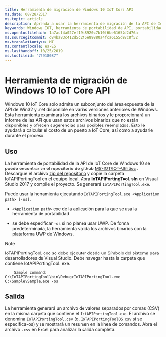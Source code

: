 ```yaml
---
title: Herramienta de migración de Windows 10 IoT Core API
ms.date: 08/28/2017
ms.topic: article
description: Aprenda a usar la herramienta de migración de la API de IoT Core de Windows 10 para calcular los costos de portabilidad.
keywords: Windows IOT, herramienta de portabilidad de API, portabilidad de API, binarios
ms.openlocfilehash: 1a7acf4a027ef19a8920c7b10f6be61657d2d76a
ms.sourcegitcommit: d84ba83c412d5c245e89880a4fca6155d98c8f52
ms.translationtype: MT
ms.contentlocale: es-ES
ms.lasthandoff: 10/25/2019
ms.locfileid: "72918087"
---
```

# <a name="windows-10-iot-core-api-porting-tool"></a>Herramienta de migración de Windows 10 IoT Core API

Windows 10 IoT Core solo admite un subconjunto del área expuesta de la API de Win32 y .net disponible en varias versiones anteriores de Windows. Esta herramienta examinará los archivos binarios y le proporcionará un informe de las API que usan estos archivos binarios que no están disponibles y ofrecen sugerencias para posibles reemplazos. Esto le ayudará a calcular el costo de un puerto a IoT Core, así como a ayudarle durante el proceso.


## <a name="usage"></a>Uso

La herramienta de portabilidad de la API de IoT Core de Windows 10 se puede encontrar en el repositorio de github [MS-IOT/IOT-Utilities](https://github.com/ms-iot/iot-utilities) .  Descargue el archivo [zip del repositorio](https://github.com/ms-iot/iot-utilities/archive/master.zip) y copie la carpeta IoTAPIPortingTool en el equipo local.  Abra **IoTAPIPortingTool. sln** en Visual Studio 2017 y compile el proyecto.  Se generará `IotAPIPortingTool.exe`.

Puede usar la herramienta ejecutando `IoTAPIPortingTool.exe <Application path> [-os]`.

*  `<Application path>` exe de la aplicación para la que se usa la herramienta de portabilidad

*  se debe especificar `-os` si no planea usar UWP.  De forma predeterminada, la herramienta valida los archivos binarios con la plataforma UWP de Windows.

> [!NOTE] 
> IoTAPIPortingTool. exe se debe ejecutar desde un Símbolo del sistema para desarrolladores de Visual Studio. Debe navegar hasta la carpeta que contiene IotAPIPortingTool. exe. 

        Sample command: C:\IoTAPIPortingTool\bin\Debug>IoTAPIPortingTool.exe C:\Sample\Sample.exe -os 

## <a name="output"></a>Salida

La herramienta generará un archivo de valores separados por comas (CSV) en la misma carpeta que contiene el `IotAPIPortingTool.exe`. El archivo se denomina `IoTAPIPortingTool.csv` (o, `IoTAPIPortingToolOS.csv` si se especifica-os) y se mostrará un resumen en la línea de comandos. Abra el archivo `.csv` en Excel para analizar la salida completa.
